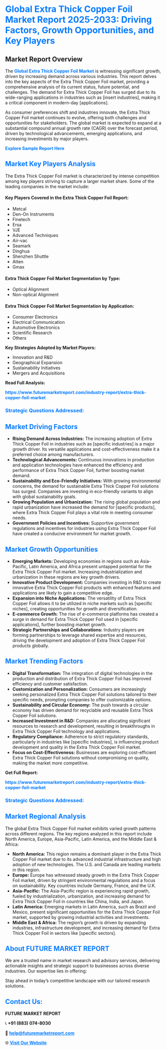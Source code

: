 <h1 style="color: #007BFF;">Global Extra Thick Copper Foil Market Report 2025-2033: Driving Factors, Growth Opportunities, and Key Players</h1>

<section id="overview">
<h2>Market Report Overview</h2>
<p>The <a href="https://www.futuremarketreport.com/industry-report/extra-thick-copper-foil-market" style="color: #007BFF; text-decoration: none;"><strong>Global Extra Thick Copper Foil Market</strong></a> is witnessing significant growth, driven by increasing demand across various industries. This report delves into the key aspects of the Extra Thick Copper Foil market, providing a comprehensive analysis of its current status, future potential, and challenges. The demand for Extra Thick Copper Foil has surged due to its wide-ranging applications in industries such as [insert industries], making it a critical component in modern-day [applications].</p>
<p>As consumer preferences shift and industries innovate, the Extra Thick Copper Foil market continues to evolve, offering both challenges and opportunities for stakeholders. The global market is expected to expand at a substantial compound annual growth rate (CAGR) over the forecast period, driven by technological advancements, emerging applications, and increasing investments by major players.</p>
</section>

<section id="overview">
<p><a href="https://www.futuremarketreport.com/request-sample/reportId=35650" style="color: #007BFF; text-decoration: none;"><strong>Explore Sample Report Here</strong></a></p>
</section>

<section id="key-players">
<h2 style="color: #007BFF;">Market Key Players Analysis</h2>
<p>The Extra Thick Copper Foil market is characterized by intense competition among key players striving to capture a larger market share. Some of the leading companies in the market include:</p>
<h4>Key Players Covered in the Extra Thick Copper Foil Report:</h4>
<ul><li>Metcal</li><li>Den-On Instruments</li><li>Finetech</li><li>Ersa</li><li>VJE</li><li>Advanced Techniques</li><li>Air-vac</li><li>Seamark</li><li>Dinghua</li><li>Shenzhen Shuttle</li><li>Atten</li><li>Gmax</li></ul>
<h4>Extra Thick Copper Foil Market Segmentation by Type:</h4>
<ul><li>Optical Alignment</li><li>Non-optical Alignment</li></ul>

<h4>Extra Thick Copper Foil Market Segmentation by Application:</h4>
<ul><li>Consumer Electronics</li><li>Electrical Communication</li><li>Automotive Electronics</li><li>Scientific Research</li><li>Others</li></ul>
<p><strong>Key Strategies Adopted by Market Players:</strong></p>
<ul>
<li>Innovation and R&D</li>
<li>Geographical Expansion</li>
<li>Sustainability Initiatives</li>
<li>Mergers and Acquisitions</li>
</ul>
</section>

<section>
<p><strong>Read Full Analysis: </strong></p><a href="https://www.futuremarketreport.com/industry-report/extra-thick-copper-foil-market" style="color: #007BFF; text-decoration: none;"><strong>https://www.futuremarketreport.com/industry-report/extra-thick-copper-foil-market</strong></a>
<h3 style="color: #007BFF;">Strategic Questions Addressed:</h3>
</section>

<section id="driving-factors">
<h2 style="color: #007BFF;">Market Driving Factors</h2>
<ul>
<li><strong>Rising Demand Across Industries:</strong> The increasing adoption of Extra Thick Copper Foil in industries such as [specific industries] is a major growth driver. Its versatile applications and cost-effectiveness make it a preferred choice among manufacturers.</li>
<li><strong>Technological Advancements:</strong> Continuous innovations in production and application technologies have enhanced the efficiency and performance of Extra Thick Copper Foil, further boosting market demand.</li>
<li><strong>Sustainability and Eco-Friendly Initiatives:</strong> With growing environmental concerns, the demand for sustainable Extra Thick Copper Foil solutions has surged. Companies are investing in eco-friendly variants to align with global sustainability goals.</li>
<li><strong>Growing Population and Urbanization:</strong> The rising global population and rapid urbanization have increased the demand for [specific products], where Extra Thick Copper Foil plays a vital role in meeting consumer needs.</li>
<li><strong>Government Policies and Incentives:</strong> Supportive government regulations and incentives for industries using Extra Thick Copper Foil have created a conducive environment for market growth.</li>
</ul>
</section>

<section id="growth-opportunities">
<h2 style="color: #007BFF;">Market Growth Opportunities</h2>
<ul>
<li><strong>Emerging Markets:</strong> Developing economies in regions such as Asia-Pacific, Latin America, and Africa present untapped potential for the Extra Thick Copper Foil market. Increasing industrialization and urbanization in these regions are key growth drivers.</li>
<li><strong>Innovative Product Development:</strong> Companies investing in R&D to create innovative Extra Thick Copper Foil products with enhanced features and applications are likely to gain a competitive edge.</li>
<li><strong>Expansion into Niche Applications:</strong> The versatility of Extra Thick Copper Foil allows it to be utilized in niche markets such as [specific niches], creating opportunities for growth and diversification.</li>
<li><strong>E-commerce Growth:</strong> The rise of e-commerce platforms has created a surge in demand for Extra Thick Copper Foil used in [specific applications], further boosting market growth.</li>
<li><strong>Strategic Partnerships and Collaborations:</strong> Industry players are forming partnerships to leverage shared expertise and resources, driving the development and adoption of Extra Thick Copper Foil products globally.</li>
</ul>
</section>

<section id="trending-factors">
<h2 style="color: #007BFF;">Market Trending Factors</h2>
<ul>
<li><strong>Digital Transformation:</strong> The integration of digital technologies in the production and distribution of Extra Thick Copper Foil has improved efficiency and customer satisfaction.</li>
<li><strong>Customization and Personalization:</strong> Consumers are increasingly seeking personalized Extra Thick Copper Foil solutions tailored to their specific needs, prompting companies to offer customizable options.</li>
<li><strong>Sustainability and Circular Economy:</strong> The push towards a circular economy has driven demand for recyclable and reusable Extra Thick Copper Foil solutions.</li>
<li><strong>Increased Investment in R&D:</strong> Companies are allocating significant resources to research and development, resulting in breakthroughs in Extra Thick Copper Foil technology and applications.</li>
<li><strong>Regulatory Compliance:</strong> Adherence to strict regulatory standards, particularly in industries like [specific industries], is influencing product development and quality in the Extra Thick Copper Foil market.</li>
<li><strong>Focus on Cost-Effectiveness:</strong> Businesses are exploring cost-efficient Extra Thick Copper Foil solutions without compromising on quality, making the market more competitive.</li>
</ul>
</section>

<section>
<p><strong>Get Full Report: </strong></p><a href="https://www.futuremarketreport.com/industry-report/extra-thick-copper-foil-market" style="color: #007BFF; text-decoration: none;"><strong>https://www.futuremarketreport.com/industry-report/extra-thick-copper-foil-market</strong></a>
<h3 style="color: #007BFF;">Strategic Questions Addressed:</h3>
</section>


<section id="regional-analysis">
<h2 style="color: #007BFF;">Market Regional Analysis</h2>
<p>The global Extra Thick Copper Foil market exhibits varied growth patterns across different regions. The key regions analyzed in this report include North America, Europe, Asia-Pacific, Latin America, and the Middle East & Africa:</p>
<ul>
<li><strong>North America:</strong> This region remains a dominant player in the Extra Thick Copper Foil market due to its advanced industrial infrastructure and high adoption of new technologies. The U.S. and Canada are leading markets in this region.</li>
<li><strong>Europe:</strong> Europe has witnessed steady growth in the Extra Thick Copper Foil market, driven by stringent environmental regulations and a focus on sustainability. Key countries include Germany, France, and the U.K.</li>
<li><strong>Asia-Pacific:</strong> The Asia-Pacific region is experiencing rapid growth, fueled by industrialization, urbanization, and increasing demand for Extra Thick Copper Foil in countries like China, India, and Japan.</li>
<li><strong>Latin America:</strong> Emerging markets in Latin America, such as Brazil and Mexico, present significant opportunities for the Extra Thick Copper Foil market, supported by growing industrial activities and investments.</li>
<li><strong>Middle East & Africa:</strong> The region’s growth is driven by expanding industries, infrastructure development, and increasing demand for Extra Thick Copper Foil in sectors like [specific sectors].</li>
</ul>
</section>

<footer>
<h2 style="color: #007BFF;">About FUTURE MARKET REPORT</h2>
<p>We are a trusted name in market research and advisory services, delivering actionable insights and strategic support to businesses across diverse industries. Our expertise lies in offering:</p>

<p>Stay ahead in today’s competitive landscape with our tailored research solutions.</p>

<h2 style="color: #007BFF;">Contact Us:</h2>
<p><strong>FUTURE MARKET REPORT</strong></p>
<p>📞 <strong>+91 (883) 074-8030</strong></p>
<p>📧 <strong><a href="mailto:help@futuremarketreport.com" style="color: #007BFF;">help@futuremarketreport.com</a></strong></p>
<p>🌐 <strong><a href="https://www.futuremarketreport.com/" style="color: #007BFF;">Visit Our Website</a></strong></p>
</footer>